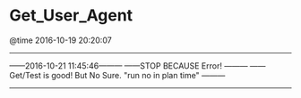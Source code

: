 # Get_User_Agent
@time 2016-10-19 20:20:07

________________________
——2016-10-21 11:45:46———
——STOP
  BECAUSE Error!     ———
——
  Get/Test is good!
  But No Sure.
  "run no in plan time"
                     ———
________________________

